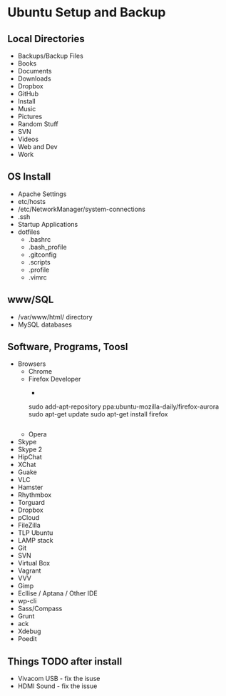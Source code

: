 # Ubuntu Setup and Backup

## Local Directories
* Backups/Backup Files
* Books
* Documents
* Downloads
* Dropbox
* GitHub
* Install
* Music
* Pictures
* Random Stuff
* SVN
* Videos
* Web and Dev
* Work

## OS Install
* Apache Settings
* etc/hosts
* /etc/NetworkManager/system-connections
* .ssh
* Startup Applications
* dotfiles
  * .bashrc
  * .bash_profile
  * .gitconfig
  * .scripts
  * .profile
  * .vimrc

## www/SQL
* /var/www/html/ directory
* MySQL databases

## Software, Programs, Toosl
* Browsers
  * Chrome
  * Firefox Developer
    * ```
	sudo add-apt-repository ppa:ubuntu-mozilla-daily/firefox-aurora
	sudo apt-get update
	sudo apt-get install firefox
      ```
  * Opera
* Skype
* Skype 2
* HipChat
* XChat
* Guake
* VLC
* Hamster
* Rhythmbox
* Torguard
* Dropbox
* pCloud
* FileZilla
* TLP Ubuntu
* LAMP stack
* Git
* SVN
* Virtual Box
* Vagrant
* VVV
* Gimp
* Ecllise / Aptana / Other IDE
* wp-cli
* Sass/Compass
* Grunt
* ack
* Xdebug
* Poedit

## Things TODO after install
* Vivacom USB - fix the isuse
* HDMI Sound - fix the issue
